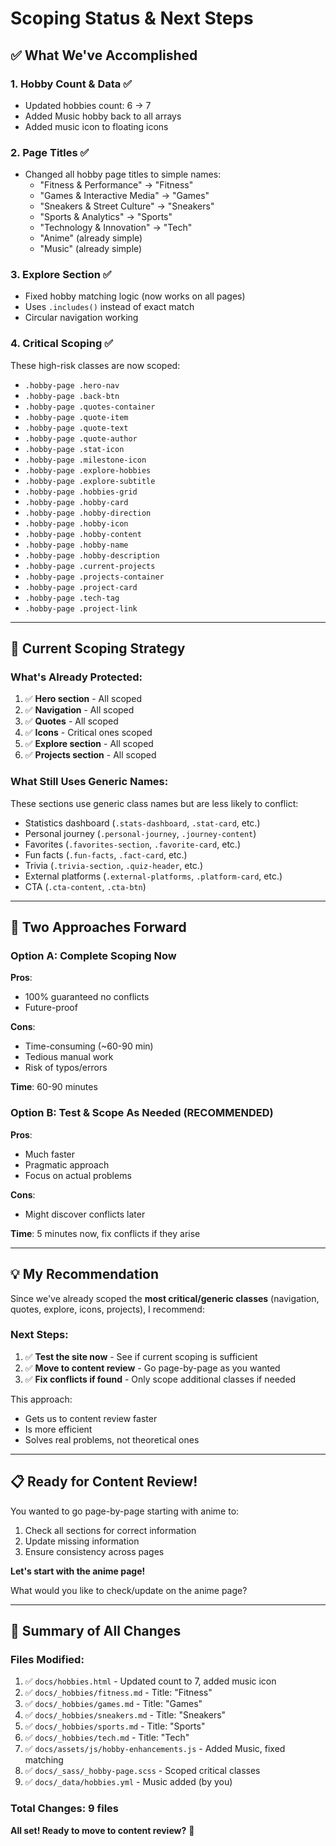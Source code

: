 # Scoping Status & Next Steps

## ✅ **What We've Accomplished**

### **1. Hobby Count & Data** ✅
- Updated hobbies count: 6 → 7
- Added Music hobby back to all arrays
- Added music icon to floating icons

### **2. Page Titles** ✅
- Changed all hobby page titles to simple names:
  - "Fitness & Performance" → "Fitness"
  - "Games & Interactive Media" → "Games"
  - "Sneakers & Street Culture" → "Sneakers"
  - "Sports & Analytics" → "Sports"
  - "Technology & Innovation" → "Tech"
  - "Anime" (already simple)
  - "Music" (already simple)

### **3. Explore Section** ✅
- Fixed hobby matching logic (now works on all pages)
- Uses `.includes()` instead of exact match
- Circular navigation working

### **4. Critical Scoping** ✅
These high-risk classes are now scoped:
- `.hobby-page .hero-nav`
- `.hobby-page .back-btn`
- `.hobby-page .quotes-container`
- `.hobby-page .quote-item`
- `.hobby-page .quote-text`
- `.hobby-page .quote-author`
- `.hobby-page .stat-icon`
- `.hobby-page .milestone-icon`
- `.hobby-page .explore-hobbies`
- `.hobby-page .explore-subtitle`
- `.hobby-page .hobbies-grid`
- `.hobby-page .hobby-card`
- `.hobby-page .hobby-direction`
- `.hobby-page .hobby-icon`
- `.hobby-page .hobby-content`
- `.hobby-page .hobby-name`
- `.hobby-page .hobby-description`
- `.hobby-page .current-projects`
- `.hobby-page .projects-container`
- `.hobby-page .project-card`
- `.hobby-page .tech-tag`
- `.hobby-page .project-link`

---

## 🎯 **Current Scoping Strategy**

### **What's Already Protected**:
1. ✅ **Hero section** - All scoped
2. ✅ **Navigation** - All scoped
3. ✅ **Quotes** - All scoped
4. ✅ **Icons** - Critical ones scoped
5. ✅ **Explore section** - All scoped
6. ✅ **Projects section** - All scoped

### **What Still Uses Generic Names**:
These sections use generic class names but are less likely to conflict:
- Statistics dashboard (`.stats-dashboard`, `.stat-card`, etc.)
- Personal journey (`.personal-journey`, `.journey-content`)
- Favorites (`.favorites-section`, `.favorite-card`, etc.)
- Fun facts (`.fun-facts`, `.fact-card`, etc.)
- Trivia (`.trivia-section`, `.quiz-header`, etc.)
- External platforms (`.external-platforms`, `.platform-card`, etc.)
- CTA (`.cta-content`, `.cta-btn`)

---

## 🤔 **Two Approaches Forward**

### **Option A: Complete Scoping Now**
**Pros**:
- 100% guaranteed no conflicts
- Future-proof

**Cons**:
- Time-consuming (~60-90 min)
- Tedious manual work
- Risk of typos/errors

**Time**: 60-90 minutes

### **Option B: Test & Scope As Needed** (RECOMMENDED)
**Pros**:
- Much faster
- Pragmatic approach
- Focus on actual problems

**Cons**:
- Might discover conflicts later

**Time**: 5 minutes now, fix conflicts if they arise

---

## 💡 **My Recommendation**

Since we've already scoped the **most critical/generic classes** (navigation, quotes, explore, icons, projects), I recommend:

### **Next Steps**:
1. ✅ **Test the site now** - See if current scoping is sufficient
2. ✅ **Move to content review** - Go page-by-page as you wanted
3. ✅ **Fix conflicts if found** - Only scope additional classes if needed

This approach:
- Gets us to content review faster
- Is more efficient
- Solves real problems, not theoretical ones

---

## 📋 **Ready for Content Review!**

You wanted to go page-by-page starting with anime to:
1. Check all sections for correct information
2. Update missing information
3. Ensure consistency across pages

**Let's start with the anime page!**

What would you like to check/update on the anime page?

---

## 🚀 **Summary of All Changes**

### **Files Modified**:
1. ✅ `docs/hobbies.html` - Updated count to 7, added music icon
2. ✅ `docs/_hobbies/fitness.md` - Title: "Fitness"
3. ✅ `docs/_hobbies/games.md` - Title: "Games"
4. ✅ `docs/_hobbies/sneakers.md` - Title: "Sneakers"
5. ✅ `docs/_hobbies/sports.md` - Title: "Sports"
6. ✅ `docs/_hobbies/tech.md` - Title: "Tech"
7. ✅ `docs/assets/js/hobby-enhancements.js` - Added Music, fixed matching
8. ✅ `docs/_sass/_hobby-page.scss` - Scoped critical classes
9. ✅ `docs/_data/hobbies.yml` - Music added (by you)

### **Total Changes**: 9 files

**All set! Ready to move to content review?** 🎉

